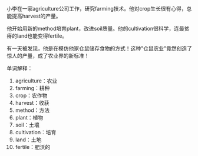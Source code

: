 小李在一家agriculture公司工作，研究farming技术。他对crop生长很有心得，总能提高harvest的产量。

他开始用新的method培育plant，改进soil质量。他的cultivation很科学，连最贫瘠的land也能变得fertile。

有一天被发现，他是在模仿他家仓鼠储存食物的方式！这种"仓鼠农业"竟然创造了惊人的产量，成了农业界的新标准！

单词解释：
1. agriculture：农业
2. farming：耕种
3. crop：农作物
4. harvest：收获
5. method：方法
6. plant：植物
7. soil：土壤
8. cultivation：培育
9. land：土地
10. fertile：肥沃的 